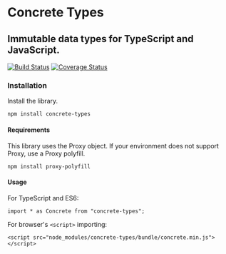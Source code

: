 
# Concrete Types
## Immutable data types for TypeScript and JavaScript.

[![Build Status](https://travis-ci.org/patrimart/concrete-types.svg?branch=master)](https://travis-ci.org/patrimart/concrete-types)
[![Coverage Status](https://coveralls.io/repos/github/patrimart/concrete-types/badge.svg?branch=master)](https://coveralls.io/github/patrimart/concrete-types?branch=master)


### Installation

Install the library.

```
npm install concrete-types
```


#### Requirements

This library uses the Proxy object. If your environment does not support Proxy, use a Proxy polyfill.
```
npm install proxy-polyfill
```


#### Usage

For TypeScript and ES6:
```
import * as Concrete from "concrete-types";
```

For browser's `<script>` importing:
```
<script src="node_modules/concrete-types/bundle/concrete.min.js"></script>
```

